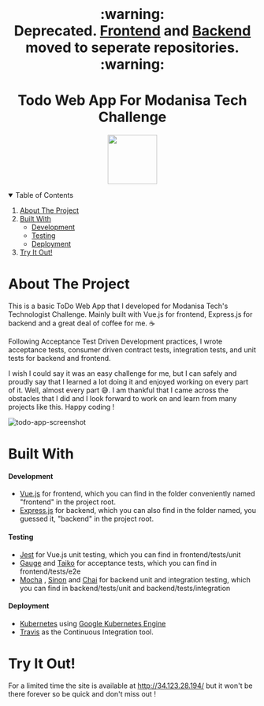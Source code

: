 <br />
<p align="center">
  <h1 align="center">:warning:<br>Deprecated. <a href="https://github.com/AkifGulmus/todo-frontend">Frontend</a> and <a href="https://github.com/AkifGulmus/todo-backend">Backend</a> moved to seperate repositories.<br>:warning: </h1>
  <h1 align="center">Todo Web App For Modanisa Tech Challenge</h1>
  
  
  <p align="center"> <a href= "https://travis-ci.com/AkifGulmus/Modanisa-Assignment">  <img src="https://travis-ci.com/AkifGulmus/Modanisa-Assignment.svg?branch=main"  width="100" />  </a> </p>
  
   
</p>



<!-- TABLE OF CONTENTS -->
<details open="open">
  <summary>Table of Contents</summary>
  <ol>
    <li><a href="#about-the-project">About The Project</a>    
    <li><a href="#built-with">Built With</a>
      <ul>
        <li><a href="#development">Development</a></li>
        <li><a href="#testing">Testing</a></li>
        <li><a href="#deployment">Deployment</a></li>
      </ul>
    </li>
    <li><a href="#try-it-out">Try It Out!</a></li>
    </li>
  </ol>
</details>


<!-- ABOUT THE PROJECT -->
# About The Project
This is a basic ToDo Web App that I developed for Modanisa Tech's Technologist Challenge. Mainly built with Vue.js for frontend, Express.js for backend and a great deal of coffee for me. :coffee:

Following Acceptance Test Driven Development practices, I wrote acceptance tests, consumer driven contract tests, integration tests, and unit tests for backend and frontend. 

I wish I could say it was an easy challenge for me, but I can safely and proudly say that I learned a lot doing it and enjoyed working on every part of it. Well, almost every part :sweat_smile:. 
I am thankful that I came across the obstacles that I did and I look forward to work on and learn from many projects like this. Happy coding ! 


![todo-app-screenshot](https://user-images.githubusercontent.com/52625118/111388267-08897100-86c0-11eb-9a0f-575520788fb2.png)

# Built With

#### Development <a name="development"></a>
 
* [Vue.js](https://vuejs.org/) for frontend, which you can find in the folder conveniently named "frontend" in the project root.
* [Express.js](https://expressjs.com/) for backend, which you can also find in the folder named, you guessed it, "backend" in the project root.

#### Testing <a name="testing"></a>

* [Jest](https://jestjs.io/) for Vue.js unit testing, which you can find in frontend/tests/unit
* [Gauge](https://gauge.org/) and [Taiko](https://taiko.dev/) for acceptance tests, which you can find in frontend/tests/e2e
* [Mocha](https://mochajs.org/) , [Sinon](https://sinonjs.org/) and [Chai](https://www.chaijs.com/) 
for backend unit and integration testing, which you can find in backend/tests/unit and backend/tests/integration

#### Deployment <a name="deployment"></a>

* [Kubernetes](https://kubernetes.io/) using [Google Kubernetes Engine](https://cloud.google.com/kubernetes-engine)
* [Travis](https://www.travis-ci.com/) as the Continuous Integration tool.


# Try It Out!

For a limited time the site is available at http://34.123.28.194/ but it won't be there forever so be quick and don't miss out ! 



